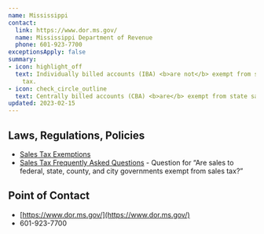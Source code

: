 ```yaml
---
name: Mississippi
contact:
  link: https://www.dor.ms.gov/
  name: Mississippi Department of Revenue
  phone: 601-923-7700
exceptionsApply: false
summary:
- icon: highlight_off
  text: Individually billed accounts (IBA) <b>are not</b> exempt from state sales
    tax.
- icon: check_circle_outline
  text: Centrally billed accounts (CBA) <b>are</b> exempt from state sales tax.
updated: 2023-02-15
---
```


## Laws, Regulations, Policies

* [Sales Tax Exemptions](https://www.dor.ms.gov/business/sales-tax-exemptions)
* [Sales Tax Frequently Asked Questions](https://www.dor.ms.gov/business/sales-tax-frequently-asked-questions#:~:text=Does%20Mississippi%20impose%20a%20sales,are%20exemptions%20provided%20by%20law.) - Question for “Are sales to federal, state, county, and city governments exempt from sales tax?”

## Point of Contact
- [https://www.dor.ms.gov/](https://www.dor.ms.gov/)
- 601-923-7700